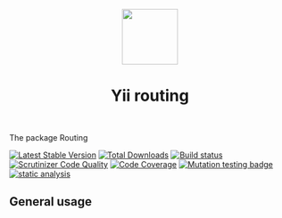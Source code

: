 <p align="center">
    <a href="https://github.com/yiistack" target="_blank">
        <img src="https://github.com/yiistack.png" height="100px">
    </a>
    <h1 align="center">Yii routing</h1>
    <br>
</p>

The package Routing

[![Latest Stable Version](https://poser.pugx.org/yiistack/routing/v/stable.png)](https://packagist.org/packages/yiistack/routing)
[![Total Downloads](https://poser.pugx.org/yiistack/routing/downloads.png)](https://packagist.org/packages/yiistack/routing)
[![Build status](https://github.com/yiistack/routing/workflows/build/badge.svg)](https://github.com/yiistack/routing/actions?query=workflow%3Abuild)
[![Scrutinizer Code Quality](https://scrutinizer-ci.com/g/yiistack/routing/badges/quality-score.png?b=master)](https://scrutinizer-ci.com/g/yiistack/routing/?branch=master)
[![Code Coverage](https://scrutinizer-ci.com/g/yiistack/routing/badges/coverage.png?b=master)](https://scrutinizer-ci.com/g/yiistack/routing/?branch=master)
[![Mutation testing badge](https://img.shields.io/endpoint?style=flat&url=https%3A%2F%2Fbadge-api.stryker-mutator.io%2Fgithub.com%2Fyiistack%2Frouting%2Fmaster)](https://dashboard.stryker-mutator.io/reports/github.com/yiistack/routing/master)
[![static analysis](https://github.com/yiistack/routing/workflows/static%20analysis/badge.svg)](https://github.com/yiistack/routing/actions?query=workflow%3A%22static+analysis%22)
## General usage

